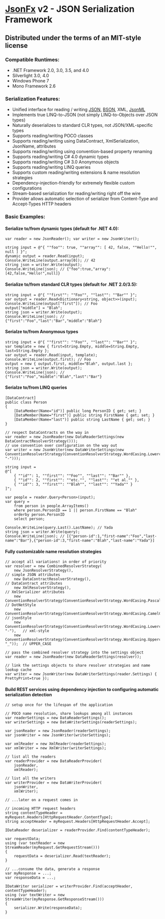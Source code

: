 # [JsonFx][1] v2 - JSON Serialization Framework
## Distributed under the terms of an MIT-style license

### Compatible Runtimes:
- .NET Framework 2.0, 3.0, 3.5, and 4.0
- Silverlight 3.0, 4.0
- Windows Phone 7
- Mono Framework 2.6

### Serialization Features:
- Unified interface for reading / writing [JSON][2], [BSON][3], XML, [JsonML][4]
- Implements true LINQ-to-JSON (not simply LINQ-to-Objects over JSON types)
- Naturally deserializes to standard CLR types, not JSON/XML-specific types
- Supports reading/writing POCO classes
- Supports reading/writing using DataContract, XmlSerialization, JsonName, attributes
- Supports reading/writing using convention-based property renaming
- Supports reading/writing C# 4.0 dynamic types
- Supports reading/writing C# 3.0 Anonymous objects
- Supports reading/writing LINQ queries
- Supports custom reading/writing extensions & name resolution strategies
- Dependency-injection-friendly for extremely flexible custom configurations
- Stream-based serialization for reading/writing right off the wire
- Provider allows automatic selection of serializer from Content-Type and Accept-Types HTTP headers

### Basic Examples:

#### Serialize to/from dynamic types (default for .NET 4.0):
	var reader = new JsonReader(); var writer = new JsonWriter();

	string input = @"{ ""foo"": true, ""array"": [ 42, false, ""Hello!"", null ] }";
	dynamic output = reader.Read(input);
	Console.WriteLine(output.array[0]); // 42
	string json = writer.Write(output);
	Console.WriteLine(json); // {"foo":true,"array":[42,false,"Hello!",null]}

#### Serialize to/from standard CLR types (default for .NET 2.0/3.5):
	string input = @"{ ""first"": ""Foo"", ""last"": ""Bar"" }";
	var output = reader.Read<Dictionary<string, object>>(input);
	Console.WriteLine(output["first"]); // Foo
	output["middle"] = "Blah";
	string json = writer.Write(output);
	Console.WriteLine(json); // {"first":"Foo","last":"Bar","middle":"Blah"}

#### Serialze to/from Anonymous types
	string input = @"{ ""first"": ""Foo"", ""last"": ""Bar"" }";
	var template = new { first=String.Empty, middle=String.Empty, last=String.Empty };
	var output = reader.Read(input, template);
	Console.WriteLine(output.first); // Foo
	output = new { output.first, middle="Blah", output.last };
	string json = writer.Write(output);
	Console.WriteLine(json); // {"first":"Foo","middle":"Blah","last":"Bar"}

#### Serialze to/from LINQ queries

	[DataContract]
	public class Person
	{
		[DataMember(Name="id")] public long PersonID { get; set; }
		[DataMember(Name="first")] public string FirstName { get; set; }
		[DataMember(Name="last")] public string LastName { get; set; }
	}

	// respect DataContracts on the way in
	var reader = new JsonReader(new DataReaderSettings(new DataContractResolverStrategy()));
	// use convention over configuration on the way out
	var writer = new JsonWriter(new DataWriterSettings(new ConventionResolverStrategy(ConventionResolverStrategy.WordCasing.Lowercase, "-")));

	string input =
	@"[
		{ ""id"": 1, ""first"": ""Foo"", ""last"": ""Bar"" },
		{ ""id"": 2, ""first"": ""etc."", ""last"": ""et al."" },
		{ ""id"": 3, ""first"": ""Blah"", ""last"": ""Yada"" }
	]";

	var people = reader.Query<Person>(input);
	var query =
		from person in people.ArrayItems()
		where person.PersonID == 1 || person.FirstName == "Blah"
		orderby person.PersonID
		select person;

	Console.WriteLine(query.Last().LastName); // Yada
	string json = writer.Write(query);
	Console.WriteLine(json); // [{"person-id":1,"first-name":"Foo","last-name":"Bar"},{"person-id":3,"first-name":"Blah","last-name":"Yada"}]

#### Fully customizable name resolution strategies

	// accept all variations! in order of priority
	var resolver = new CombinedResolverStrategy(
		new JsonResolverStrategy(),   															// simple JSON attributes
		new DataContractResolverStrategy(),   													// DataContract attributes
		new XmlResolverStrategy(),   															// XmlSerializer attributes
		new ConventionResolverStrategy(ConventionResolverStrategy.WordCasing.PascalCase),		// DotNetStyle
		new ConventionResolverStrategy(ConventionResolverStrategy.WordCasing.CamelCase),		// jsonStyle
		new ConventionResolverStrategy(ConventionResolverStrategy.WordCasing.Lowercase, "-"),	// xml-style
		new ConventionResolverStrategy(ConventionResolverStrategy.WordCasing.Uppercase, "_"));	// UPPER_CASE

	// pass the combined resolver strategy into the settings object
	var reader = new JsonReader(new DataReaderSettings(resolver));

	// link the settings objects to share resolver strategies and name lookup cache
	var writer = new JsonWriter(new DataWriterSettings(reader.Settings) { PrettyPrint=true });

#### Build REST services using dependency injection to configuring automatic serialization detection

	// setup once for the lifespan of the application

	// POCO name resolution, share lookups among all instances
	var readerSettings = new DataReaderSettings();				
	var writerSettings = new DataWriterSettings(readerSettings);

	var jsonReader = new JsonReader(readerSettings);
	var jsonWriter = new JsonWriter(writerSettings);

	var xmlReader = new XmlReader(readerSettings);
	var xmlWriter = new XmlWriter(writerSettings);

	// list all the readers
	var readerProvider = new DataReaderProvider(
		jsonReader,
		xmlReader);

	// list all the writers
	var writerProvider = new DataWriterProvider(
		jsonWriter,
		xmlWriter);

	// ...later on a request comes in

	// incoming HTTP request headers
	string contentTypeHeader = myRequest.Headers[HttpRequestHeader.ContentType];
	string acceptHeader = myRequest.Headers[HttpRequestHeader.Accept];

	IDataReader deserializer = readerProvider.Find(contentTypeHeader);

	var requestData;
	using (var textReader = new StreamReader(myRequest.GetRequestStream()))
	{
		requestData = deserializer.Read(textReader);
	}
	
	// ...consume the data, generate a response
	var myResponse = ...;
	var responseData = ...;

	IDataWriter serializer = writerProvider.Find(acceptHeader, contentTypeHeader);
	using (var textWriter = new StreamWriter(myResponse.GetResponseStream()))
	{
		serializer.Write(responseData);
	}

  [1]: http://jsonfx.net
  [2]: http://json.org
  [3]: http://bsonspec.org
  [4]: http://jsonml.org
  
